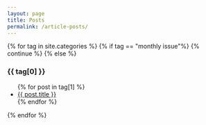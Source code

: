 ```yaml
---
layout: page
title: Posts
permalink: /article-posts/
---
```



{% for tag in site.categories %}
    {% if tag == "monthly issue"%}
        {% continue %}
    {% else %}
        <h3>{{ tag[0] }}</h3>
        <ul>
        {% for post in tag[1] %}
            <li><a href="{{ post.url }}">{{ post.title }}</a></li>
        {% endfor %}
        </ul>
{% endfor %}